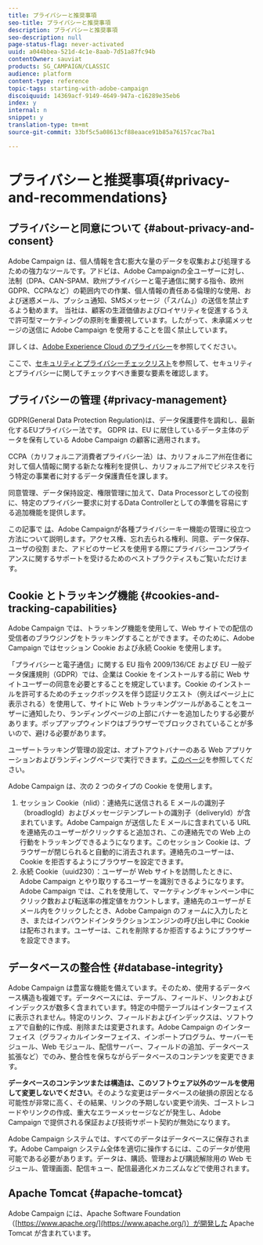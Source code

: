 ```yaml
---
title: プライバシーと推奨事項
seo-title: プライバシーと推奨事項
description: プライバシーと推奨事項
seo-description: null
page-status-flag: never-activated
uuid: a044bbea-521d-4c1e-8aab-7d51a87fc94b
contentOwner: sauviat
products: SG_CAMPAIGN/CLASSIC
audience: platform
content-type: reference
topic-tags: starting-with-adobe-campaign
discoiquuid: 14369acf-9149-4649-947a-c16289e35eb6
index: y
internal: n
snippet: y
translation-type: tm+mt
source-git-commit: 33bf5c5a08613cf88eaace91b85a76157cac7ba1

---
```



# プライバシーと推奨事項{#privacy-and-recommendations}

## プライバシーと同意について {#about-privacy-and-consent}

Adobe Campaign は、個人情報を含む膨大な量のデータを収集および処理するための強力なツールです。アドビは、Adobe Campaignの全ユーザーに対し、法制（DPA、CAN-SPAM、欧州プライバシーと電子通信に関する指令、欧州GDPR、CCPAなど）の範囲内での作業、個人情報の責任ある倫理的な使用、および迷惑メール、プッシュ通知、SMSメッセージ（「スパム」）の送信を禁止するよう勧めます。 当社は、顧客の生涯価値およびロイヤリティを促進するうえで許可型マーケティングの原則を重要視しています。したがって、未承諾メッセージの送信に Adobe Campaign を使用することを固く禁止しています。

詳しくは、[Adobe Experience Cloud のプライバシー](https://www.adobe.com/privacy/marketing-cloud.html)を参照してください。

ここで、[セキュリティとプライバシーチェックリスト](https://docs.campaign.adobe.com/doc/AC/getting_started/EN/security.html)を参照して、セキュリティとプライバシーに関してチェックすべき重要な要素を確認します。

## プライバシーの管理 {#privacy-management}

GDPR(General Data Protection Regulation)は、データ保護要件を調和し、最新化するEUプライバシー法です。 GDPR は、EU に居住しているデータ主体のデータを保有している Adobe Campaign の顧客に適用されます。

CCPA（カリフォルニア消費者プライバシー法）は、カリフォルニア州在住者に対して個人情報に関する新たな権利を提供し、カリフォルニア州でビジネスを行う特定の事業者に対するデータ保護責任を課します。

同意管理、データ保持設定、権限管理に加えて、Data Processorとしての役割に、特定のプライバシー要求に対するData Controllerとしての準備を容易にする追加機能を提供します。

この記事で [は](https://helpx.adobe.com/campaign/kb/acc-privacy.html)、Adobe Campaignが各種プライバシーキー機能の管理に役立つ方法について説明します。アクセス権、忘れ去られる権利、同意、データ保存、ユーザの役割 また、アドビのサービスを使用する際にプライバシーコンプライアンスに関するサポートを受けるためのベストプラクティスもご覧いただけます。

## Cookie とトラッキング機能 {#cookies-and-tracking-capabilities}

Adobe Campaign では、トラッキング機能を使用して、Web サイトでの配信の受信者のブラウジングをトラッキングすることができます。そのために、Adobe Campaign ではセッション Cookie および永続 Cookie を使用します。

「プライバシーと電子通信」に関する EU 指令 2009/136/CE および EU 一般データ保護規則（GDPR）では、企業は Cookie をインストールする前に Web サイトユーザーの同意を必要とすることを規定しています。Cookie のインストールを許可するためのチェックボックスを伴う認証リクエスト（例えばページ上に表示される）を使用して、サイトに Web トラッキングツールがあることをユーザーに通知したり、ランディングページの上部にバナーを追加したりする必要があります。ポップアップウィンドウはブラウザーでブロックされていることが多いので、避ける必要があります。

ユーザートラッキング管理の設定は、オプトアウトバナーのある Web アプリケーションおよびランディングページで実行できます。[このページ](../../web/using/web-application-tracking-opt-out.md)を参照してください。

Adobe Campaign は、次の 2 つのタイプの Cookie を使用します。

1. セッション Cookie（nlid）：連絡先に送信される E メールの識別子（broadlogId）およびメッセージテンプレートの識別子（deliveryId）が含まれています。Adobe Campaign が送信した E メールに含まれている URL を連絡先のユーザーがクリックすると追加され、この連絡先での Web 上の行動をトラッキングできるようになります。このセッション Cookie は、ブラウザーが閉じられると自動的に消去されます。連絡先のユーザーは、Cookie を拒否するようにブラウザーを設定できます。
1. 永続 Cookie（uuid230）：ユーザーが Web サイトを訪問したときに、Adobe Campaign とやり取りするユーザーを識別できるようになります。Adobe Campaign では、これを使用して、マーケティングキャンペーン中にクリック数および転送率の推定値をカウントします。連絡先のユーザーが E メール内をクリックしたとき、Adobe Campaign のフォームに入力したとき、またはインバウンドインタラクションエンジンの呼び出し中に Cookie は配布されます。ユーザーは、これを削除するか拒否するようにブラウザーを設定できます。

## データベースの整合性 {#database-integrity}

Adobe Campaign は豊富な機能を備えています。そのため、使用するデータベース構造も複雑です。データベースには、テーブル、フィールド、リンクおよびインデックスが数多く含まれています。特定の中間テーブルはインターフェイスに表示されません。特定のリンク、フィールドおよびインデックスは、ソフトウェアで自動的に作成、削除または変更されます。Adobe Campaign のインターフェイス（グラフィカルインターフェイス、インポートプログラム、サーバーモジュール、Web モジュール、配信サーバー、フィールドの追加、データベース拡張など）でのみ、整合性を保ちながらデータベースのコンテンツを変更できます。

**データベースのコンテンツまたは構造は、このソフトウェア以外のツールを使用して変更しないでください**。そのような変更はデータベースの破損の原因となる可能性が非常に高く、その結果、リンクの予期しない変更や消失、ゴーストレコードやリンクの作成、重大なエラーメッセージなどが発生し、Adobe Campaign で提供される保証および技術サポート契約が無効になります。

Adobe Campaign システムでは、すべてのデータはデータベースに保存されます。Adobe Campaign システム全体を適切に操作するには、このデータが使用可能である必要があります。データは、購読、管理および購読解除用の Web モジュール、管理画面、配信キュー、配信最適化メカニズムなどで使用されます。

## Apache Tomcat {#apache-tomcat}

Adobe Campaign には、Apache Software Foundation（[https://www.apache.org/](https://www.apache.org/)）が開発した Apache Tomcat が含まれています。
